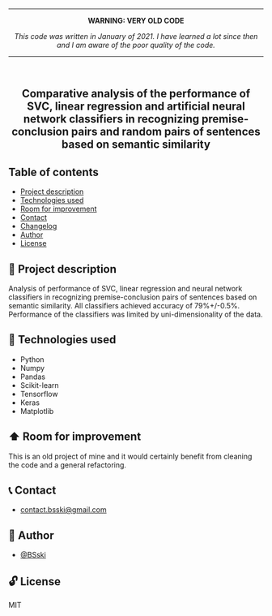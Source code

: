 <br>
<hr>
<b><p align="center">WARNING: VERY OLD CODE</p></b>
<i><p align="center">This code was written in January of 2021. I have learned a lot since then and I am aware of the poor quality of the code.</p></i>
<hr>
<br>


<p align="center">
  <h2 align="center">Comparative analysis of the performance of SVC, linear regression and artificial neural network classifiers in recognizing premise-conclusion pairs and random pairs of sentences based on semantic similarity</h2>
</p>



## Table of contents
* [Project description](#scroll-project-description)
* [Technologies used](#hammer-technologies-used)
* [Room for improvement](#arrow_up-room-for-improvement)
* [Contact](#telephone_receiver-contact)
* [Changelog](#chart_with_upwards_trend-changelog)
* [Author](#construction_worker-author)
* [License](#unlock-license)


## :scroll: Project description
Analysis of performance of SVC, linear regression and neural network classifiers in recognizing premise-conclusion pairs of sentences based on semantic similarity. 
All classifiers achieved accuracy of 79%+/-0.5%. Performance of the classifiers was limited by uni-dimensionality of the data.


## :hammer: Technologies used
- Python
- Numpy
- Pandas
- Scikit-learn
- Tensorflow
- Keras
- Matplotlib


## :arrow_up: Room for improvement
This is an old project of mine and it would certainly benefit from cleaning the code and a general refactoring.


## :telephone_receiver: Contact
- <contact.bsski@gmail.com>


## :construction_worker: Author
- [@BSski](https://www.github.com/BSski)


## :unlock: License
MIT
